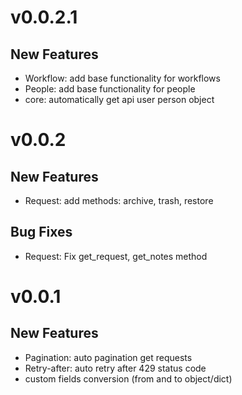 # v0.0.2.1

## New Features
- Workflow: add base functionality for workflows
- People: add base functionality for people
- core: automatically get api user person object

# v0.0.2

## New Features
- Request: add methods: archive, trash, restore

## Bug Fixes
- Request: Fix get_request, get_notes method


# v0.0.1

## New Features
- Pagination: auto pagination get requests
- Retry-after: auto retry after 429 status code
- custom fields conversion (from and to object/dict)